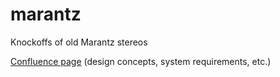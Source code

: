 # marantz
Knockoffs of old Marantz stereos

[Confluence page](https://matthewgiarra.atlassian.net/wiki/spaces/marantz/pages/33577/Gesundheit+Model+82+Stereophonic+Receiver+Requirements) (design concepts, system requirements, etc.)